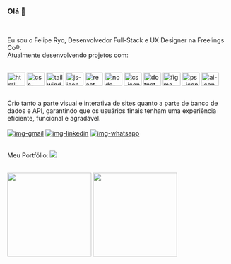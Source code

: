 ### Olá 👋
<br>

Eu sou o Felipe Ryo, Desenvolvedor Full-Stack e UX Designer na Freelings Co®. <br>
Atualmente desenvolvendo projetos com:
<br>
<br>
<div width="200em">
 <img align="center" height="30"  width="40" src="https://cdn.jsdelivr.net/gh/devicons/devicon@latest/icons/html5/html5-original.svg" alt="html-icon" />
 <img align="center" height="30"  width="40" src="https://cdn.jsdelivr.net/gh/devicons/devicon@latest/icons/css3/css3-original.svg" alt="css-icon" />
 <img align="center" height="30"  width="40" alt="tailwind-icon" src="https://cdn.jsdelivr.net/gh/devicons/devicon@latest/icons/tailwindcss/tailwindcss-original.svg" />
 <img align="center" height="30"  width="40" alt="js-icon" src="https://cdn.jsdelivr.net/gh/devicons/devicon@latest/icons/javascript/javascript-original.svg" />
 <img align="center" height="30"  width="40" alt="react-icon" src="https://cdn.jsdelivr.net/gh/devicons/devicon@latest/icons/react/react-original.svg" />
 <img align="center" height="30"  width="40" alt="node-icon" src="https://cdn.jsdelivr.net/gh/devicons/devicon@latest/icons/nodejs/nodejs-original.svg" />
 <img align="center" height="30"  width="40" alt="cs-icon" src="https://cdn.jsdelivr.net/gh/devicons/devicon@latest/icons/csharp/csharp-original.svg" />
 <img align="center" height="30"  width="40" alt="dotnet-icon" src="https://cdn.jsdelivr.net/gh/devicons/devicon@latest/icons/dot-net/dot-net-original.svg" />   
 <img align="center" height="30"  width="40" alt="figma-icon" src="https://cdn.jsdelivr.net/gh/devicons/devicon@latest/icons/figma/figma-original.svg" />
 <img align="center" height="30"  width="40" alt="ps-icon" src="https://cdn.jsdelivr.net/gh/devicons/devicon@latest/icons/photoshop/photoshop-original.svg" />
 <img align="center" height="30"  width="40" alt="ai-icon" src="https://cdn.jsdelivr.net/gh/devicons/devicon@latest/icons/illustrator/illustrator-plain.svg" />         
</div>     
          
 <br>
<p>Crio tanto a parte visual e interativa de sites quanto a parte de banco de dados e API, garantindo que os usuários finais tenham uma experiência eficiente, funcional e agradável.
<br><br>
<a href="mailto:ryofeliperyo@gmail.com" target="_blank"> <img src="https://img.shields.io/badge/Gmail-D14836?style=for-the-badge&logo=gmail&logoColor=white" alt="img-gmail" /></a>
<a href="https://www.linkedin.com/in/feliperyo/" target="_blank"> <img src="https://img.shields.io/badge/LinkedIn-0077B5?style=for-the-badge&logo=linkedin&logoColor=white" alt="img-linkedin"/></a>
<a href="http://wa.me/551172821988" target="_blank"> <img src="https://img.shields.io/badge/WhatsApp-25D366?style=for-the-badge&logo=whatsapp&logoColor=white" alt="img-whatsapp"/></a>
<br>
<br>
<p>Meu Portfólio:   <a href="https://feliperyo.github.io/first-portfolio/" target="_blank"><img src="https://img.shields.io/website-up-down-green-red/http/cv.lbesson.qc.to.svg"></a></p>
<br>
<div>
   <img height="190em" src="https://github-readme-stats.vercel.app/api?username=feliperyo&show_icons=true&theme=dark" />
   <img height="190em" src="https://github-readme-stats.vercel.app/api/top-langs/?username=feliperyo&layout=compact&theme=dark" />
</div>
